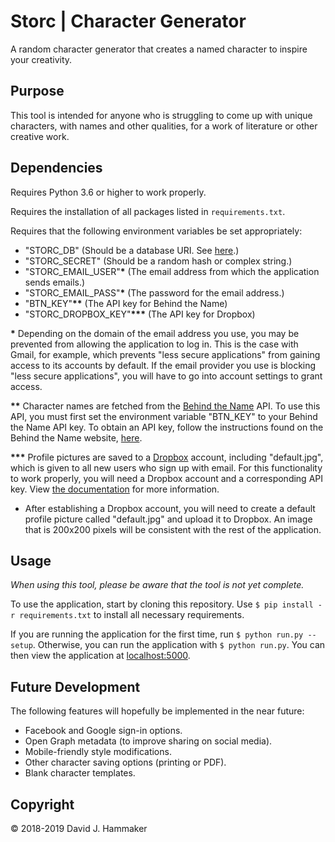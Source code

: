 # Storc | Character Generator

A random character generator that creates a named character to inspire your creativity.

## Purpose

This tool is intended for anyone who is struggling to come up with unique characters, with names and other qualities, for a work of literature or other creative work.

## Dependencies

Requires Python 3.6 or higher to work properly.

Requires the installation of all packages listed in `requirements.txt`.

Requires that the following environment variables be set appropriately:
* "STORC_DB" (Should be a database URI. See [here](http://flask-sqlalchemy.pocoo.org/2.3/quickstart/).)
* "STORC_SECRET" (Should be a random hash or complex string.)
* "STORC_EMAIL_USER"**\*** (The email address from which the application sends emails.)
* "STORC_EMAIL_PASS"**\*** (The password for the email address.)
* "BTN_KEY"**\*\*** (The API key for Behind the Name)
* "STORC_DROPBOX_KEY"**\*\*\*** (The API key for Dropbox)

**\*** Depending on the domain of the email address you use, you may be prevented from allowing the application to log in. This is the case with Gmail, for example, which prevents "less secure applications" from gaining access to its accounts by default. If the email provider you use is blocking "less secure applications", you will have to go into account settings to grant access.

**\*\*** Character names are fetched from the [Behind the Name](https://www.behindthename.com/) API. To use this API, you must first set the environment variable "BTN_KEY" to your Behind the Name API key. To obtain an API key, follow the instructions found on the Behind the Name website, [here](https://www.behindthename.com/api/).

**\*\*\*** Profile pictures are saved to a [Dropbox](https://www.dropbox.com) account, including "default.jpg", which is given to all new users who sign up with email. For this functionality to work properly, you will need a Dropbox account and a corresponding API key. View [the documentation](https://dropbox.github.io/dropbox-api-v2-explorer/) for more information.
* After establishing a Dropbox account, you will need to create a default profile picture called "default.jpg" and upload it to Dropbox. An image that is 200x200 pixels will be consistent with the rest of the application.

## Usage

_When using this tool, please be aware that the tool is not yet complete._

To use the application, start by cloning this repository. Use `$ pip install -r requirements.txt` to install all necessary requirements.

If you are running the application for the first time, run `$ python run.py --setup`. Otherwise, you can run the application with `$ python run.py`. You can then view the application at [localhost:5000](http://localhost:5000/).

## Future Development

The following features will hopefully be implemented in the near future:
* Facebook and Google sign-in options.
* Open Graph metadata (to improve sharing on social media).
* Mobile-friendly style modifications.
* Other character saving options (printing or PDF).
* Blank character templates.

## Copyright

© 2018-2019 David J. Hammaker
